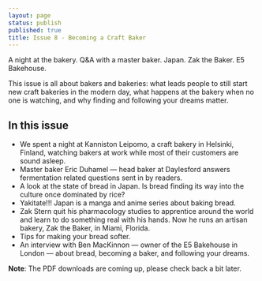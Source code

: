 ```yaml
---
layout: page
status: publish
published: true
title: Issue 8 - Becoming a Craft Baker
---
```


A night at the bakery. Q&A with a master baker. Japan. Zak the Baker. E5 Bakehouse.

This issue is all about bakers and bakeries: what leads people to still start new craft bakeries in the modern day, what happens at the bakery when no one is watching, and why finding and following your dreams matter.

## In this issue

-   We spent a night at Kanniston Leipomo, a craft bakery in Helsinki, Finland, watching bakers at work while most of their customers are sound asleep.
-   Master baker Eric Duhamel — head baker at Daylesford answers fermentation related questions sent in by readers.
-   A look at the state of bread in Japan. Is bread finding its way into the culture once dominated by rice?
-   Yakitate!!! Japan is a manga and anime series about baking bread.
-   Zak Stern quit his pharmacology studies to apprentice around the world and learn to do something real with his hands. Now he runs an artisan bakery, Zak the Baker, in Miami, Florida.
-   Tips for making your bread softer.
-   An interview with Ben MacKinnon — owner of the E5 Bakehouse in London — about bread, becoming a baker, and following your dreams.

**Note**: The PDF downloads are coming up, please check back a bit later.
